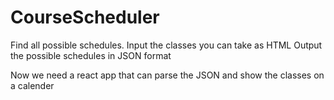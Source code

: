 # CourseScheduler


Find all possible schedules. 
Input the classes you can take as HTML
Output the possible schedules in JSON format

Now we need a react app that can parse the JSON and show the classes on a calender